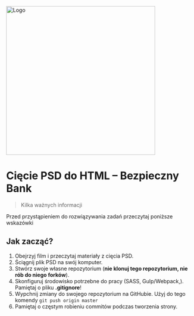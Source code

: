 <img alt="Logo" src="http://coderslab.pl/svg/logo-coderslab.svg" width="400">


# Cięcie PSD do HTML &ndash; Bezpieczny Bank
> Kilka ważnych informacji

Przed przystąpieniem do rozwiązywania zadań przeczytaj poniższe wskazówki

## Jak zacząć?

1. Obejrzyj film i przeczytaj materiały z cięcia PSD.
1. Ściągnij plik PSD na swój komputer.
2. Stwórz swoje własne repozytorium (**nie klonuj tego repozytorium, nie rób do niego forków**).
3. Skonfiguruj środowisko potrzebne do pracy (SASS, Gulp/Webpack,). Pamiętaj o pliku **.gitignore**!
4. Wypchnij zmiany do swojego repozytorium na GitHubie.  Użyj do tego komendy `git push origin master`
5. Pamiętaj o częstym robieniu commitów podczas tworzenia strony.


